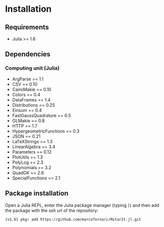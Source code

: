 # Installation

## Requirements

- Julia >= 1.6

## Dependencies

### Computing unit (Julia)

- ArgParse == 1.1
- CSV == 0.10
- CairoMakie == 0.10
- Colors == 0.4
- DataFrames == 1.4
- Distributions == 0.25
- Einsum == 0.4
- FastGaussQuadrature == 0.5
- GLMakie == 0.8
- HTTP == 1.7
- HypergeometricFunctions == 0.3
- JSON == 0.21
- LaTeXStrings == 1.3
- LinearAlgebra == 3.4
- Parameters == 0.12
- PlotUtils == 1.3
- PolyLog == 2.3
- Polynomials == 3.2
- QuadGK == 2.6
- SpecialFunctions == 2.1

## Package installation

Open a Julia REPL, enter the Julia package manager (typing `]`) and then add the package with the ssh url of the repository:

```bash
(v1.6) pkg> add https://github.com/marcofornari/Mstar2t.jl.git
```

